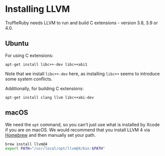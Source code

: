 # Installing LLVM

TruffleRuby needs LLVM to run and build C extensions - version 3.8, 3.9 or 4.0.

## Ubuntu

For using C extensions:

```
apt-get install libc++-dev libc++abi1
```

Note that we install `libc++-dev` here, as installing `libc++` seems to
introduce some system conflicts.

Additionally, for building C extensions:

```
apt-get install clang llvm libc++abi-dev
```

## macOS

We need the `opt` command, so you can't just use what is installed by Xcode if
you are on macOS. We would recommend that you install LLVM 4 via
[Homebrew](https://brew.sh) and then manually set your path.

```bash
brew install llvm@4
export PATH="/usr/local/opt/llvm@4/bin:$PATH"
```
